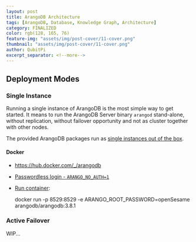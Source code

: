 ```yaml
---
layout: post
title: ArangoDB Architecture
tags: [ArangoDB, Database, Knowledge Graph, Architecture]
category: FINALIZED
color: rgb(128, 165, 76)
feature-img: "assets/img/post-cover/11-cover.png"
thumbnail: "assets/img/post-cover/11-cover.png"
author: QubitPi
excerpt_separator: <!--more-->
---
```


<!--more-->

Deployment Modes
----------------

### Single Instance

Running a single instance of ArangoDB is the most simple way to get started. It means to run the ArangoDB Server binary 
`arangod` stand-alone, without replication, without failover opportunity and not as cluster together with other nodes.

The provided ArangoDB packages run as [single instances out of the box](https://www.arangodb.com/docs/stable/installation.html).

#### Docker

* https://hub.docker.com/_/arangodb
* [Passwordless login - `ARANGO_NO_AUTH=1`](https://www.arangodb.com/docs/stable/deployment-single-instance-manual-start.html#authentication)
* [Run container](https://www.arangodb.com/download-major/docker/):

  docker run -p 8529:8529 -e ARANGO_ROOT_PASSWORD=openSesame arangodb/arangodb:3.8.1

### Active Failover

WIP...